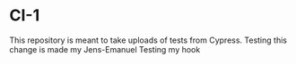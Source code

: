 # CI-1
This repository is meant to take uploads of tests from Cypress.
Testing this change is made my Jens-Emanuel
Testing my hook